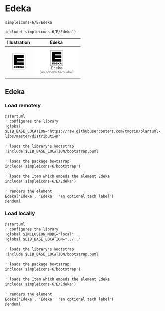 # Edeka


```text
simpleicons-6/E/Edeka
```

```text
include('simpleicons-6/E/Edeka')
```



| Illustration | Edeka |
| :---: | :---: |
| ![illustration for Illustration](../../simpleicons-6/E/Edeka.png) | ![illustration for Edeka](../../simpleicons-6/E/Edeka.Local.png) |




## Edeka

### Load remotely
```plantuml
@startuml
' configures the library
!global $LIB_BASE_LOCATION="https://raw.githubusercontent.com/tmorin/plantuml-libs/master/distribution"

' loads the library's bootstrap
!include $LIB_BASE_LOCATION/bootstrap.puml

' loads the package bootstrap
include('simpleicons-6/bootstrap')

' loads the Item which embeds the element Edeka
include('simpleicons-6/E/Edeka')

' renders the element
Edeka('Edeka', 'Edeka', 'an optional tech label')
@enduml
```

### Load locally
```plantuml
@startuml
' configures the library
!global $INCLUSION_MODE="local"
!global $LIB_BASE_LOCATION="../.."

' loads the library's bootstrap
!include $LIB_BASE_LOCATION/bootstrap.puml

' loads the package bootstrap
include('simpleicons-6/bootstrap')

' loads the Item which embeds the element Edeka
include('simpleicons-6/E/Edeka')

' renders the element
Edeka('Edeka', 'Edeka', 'an optional tech label')
@enduml
```

